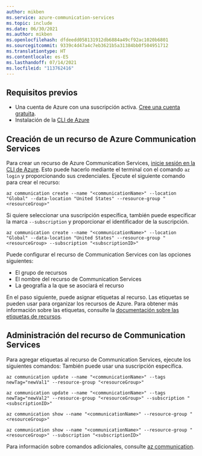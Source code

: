 ```yaml
---
author: mikben
ms.service: azure-communication-services
ms.topic: include
ms.date: 06/30/2021
ms.author: mikben
ms.openlocfilehash: dfdeedd058131912db6884a49cf92ac1020b6801
ms.sourcegitcommit: 9339c4d47a4c7eb3621b5a31384bb0f504951712
ms.translationtype: HT
ms.contentlocale: es-ES
ms.lasthandoff: 07/14/2021
ms.locfileid: "113762416"
---
```

## <a name="prerequisites"></a>Requisitos previos

- Una cuenta de Azure con una suscripción activa. [Cree una cuenta gratuita](https://azure.microsoft.com/free/dotnet/).
- Instalación de la [CLI de Azure](/cli/azure/install-azure-cli-windows?tabs=azure-cli) 

## <a name="create-azure-communication-services-resource"></a>Creación de un recurso de Azure Communication Services

Para crear un recurso de Azure Communication Services, [inicie sesión en la CLI de Azure](/cli/azure/authenticate-azure-cli). Esto puede hacerlo mediante el terminal con el comando ```az login``` y proporcionando sus credenciales. Ejecute el siguiente comando para crear el recurso:

```azurecli
az communication create --name "<communicationName>" --location "Global" --data-location "United States" --resource-group "<resourceGroup>"
```

Si quiere seleccionar una suscripción específica, también puede especificar la marca ```--subscription``` y proporcionar el identificador de la suscripción.
```
az communication create --name "<communicationName>" --location "Global" --data-location "United States" --resource-group "<resourceGroup> --subscription "<subscriptionID>"
```

Puede configurar el recurso de Communication Services con las opciones siguientes:

* El grupo de recursos
* El nombre del recurso de Communication Services
* La geografía a la que se asociará el recurso

En el paso siguiente, puede asignar etiquetas al recurso. Las etiquetas se pueden usar para organizar los recursos de Azure. Para obtener más información sobre las etiquetas, consulte la [documentación sobre las etiquetas de recursos](../../../azure-resource-manager/management/tag-resources.md).

## <a name="manage-your-communication-services-resource"></a>Administración del recurso de Communication Services

Para agregar etiquetas al recurso de Communication Services, ejecute los siguientes comandos: También puede usar una suscripción específica.

```azurecli
az communication update --name "<communicationName>" --tags newTag="newVal1" --resource-group "<resourceGroup>"

az communication update --name "<communicationName>" --tags newTag="newVal2" --resource-group "<resourceGroup>" --subscription "<subscriptionID>"

az communication show --name "<communicationName>" --resource-group "<resourceGroup>"

az communication show --name "<communicationName>" --resource-group "<resourceGroup>" --subscription "<subscriptionID>"
```

Para información sobre comandos adicionales, consulte [az communication](/cli/azure/communication).